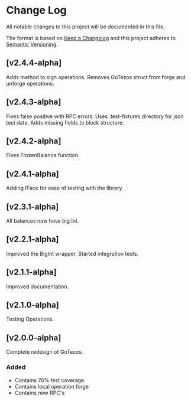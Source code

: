 
# Change Log
All notable changes to this project will be documented in this file.
 
The format is based on [Keep a Changelog](http://keepachangelog.com/)
and this project adheres to [Semantic Versioning](http://semver.org/).

## [v2.4.4-alpha] 
 
Adds method to sign operations.
Removes GoTezos struct from forge and unforge operations. 

## [v2.4.3-alpha] 
 
Fixes false positive with RPC errors. 
Uses .test-fixtures directory for json test data. 
Adds missing fields to block structure.

## [v2.4.2-alpha] 
 
Fixes FrozenBalance function.

## [v2.4.1-alpha] 
 
Adding IFace for ease of testing with the library.

## [v2.3.1-alpha] 
 
All balances now have big.Int.

## [v2.2.1-alpha] 
 
Improved the BigInt wrapper. 
Started integration tests.
 
## [v2.1.1-alpha] 
 
Improved documentation.

## [v2.1.0-alpha] 
 
Testing Operations.

## [v2.0.0-alpha] 
 
Complete redesign of GoTezos. 
 
### Added
- Contains 76% test coverage. 
- Contains local operation forge
- Contains new RPC's
